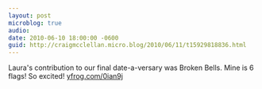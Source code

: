 ```yaml
---
layout: post
microblog: true
audio: 
date: 2010-06-10 18:00:00 -0600
guid: http://craigmcclellan.micro.blog/2010/06/11/t15929818836.html
---
```

Laura's contribution to our final date-a-versary was Broken Bells. Mine is 6 flags! So excited! [yfrog.com/0ian9j](http://yfrog.com/0ian9j)
